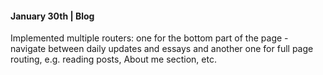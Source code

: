 #### January 30th | Blog

Implemented multiple routers: one for the bottom part of the page - navigate between daily updates and essays and another one for full page routing, e.g. reading posts, About me section, etc.